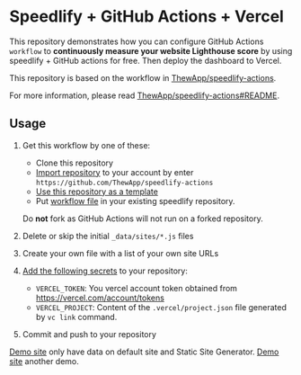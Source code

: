 # Speedlify + GitHub Actions + Vercel

This repository demonstrates how you can configure GitHub Actions `workflow` to **continuously measure your website Lighthouse score** by using speedlify + GitHub actions for free. Then deploy the dashboard to Vercel.

This repository is based on the workflow in [ThewApp/speedlify-actions](https://github.com/ThewApp/speedlify-actions).

For more information, please read [ThewApp/speedlify-actions#README](https://github.com/ThewApp/speedlify-actions#readme).

## Usage

1. Get this workflow by one of these:
   * Clone this repository
   * [Import repository](https://github.com/new/import) to your account by enter `https://github.com/ThewApp/speedlify-actions`
   * [Use this repository as a template](https://github.com/ThewApp/speedlify-actions-vercel/generate)
   * Put [workflow file](.github/workflows/test-pages.yml) in your existing speedlify repository.

   Do **not** fork as GitHub Actions will not run on a forked repository.
1. Delete or skip the initial `_data/sites/*.js` files
1. Create your own file with a list of your own site URLs
1. [Add the following secrets](https://docs.github.com/en/actions/configuring-and-managing-workflows/creating-and-storing-encrypted-secrets#creating-encrypted-secrets-for-a-repository) to your repository:
    * `VERCEL_TOKEN`: You vercel account token obtained from https://vercel.com/account/tokens
    * `VERCEL_PROJECT`: Content of the `.vercel/project.json` file generated by `vc link` command.
1. Commit and push to your repository

[Demo site](https://speedlify-actions-vercel.vercel.app/) only have data on default site and Static Site Generator.
[Demo site](https://onepage.snelste.nl/) another demo.
